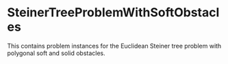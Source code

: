 # SteinerTreeProblemWithSoftObstacles
This contains problem instances for the Euclidean Steiner tree problem with polygonal soft and solid obstacles. 
